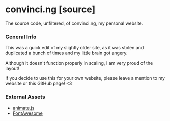 # convinci.ng [source]
The source code, unfiltered, of convinci.ng, my personal website.

### General Info
This was a quick edit of my slightly older site, as it was stolen and duplicated a bunch of times and my little brain got angery.

Although it doesn't function properly in scaling, I am very proud of the layout!

If you decide to use this for your own website, please leave a mention to my website or this GitHub page! <3

### External Assets
* [animate.js](https://animate.style)
* [FontAwesome](https://fontawesome.com)
